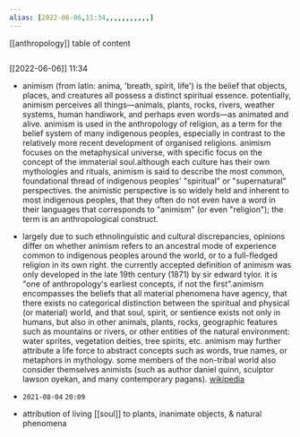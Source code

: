 ```yaml
---
alias: [2022-06-06,11:34,,,,,,,,,,,]
---
```

[[anthropology]]
table of content
```toc
```

[[2022-06-06]] 11:34
- animism (from latin: anima, 'breath, spirit, life') is the belief that objects, places, and creatures all possess a distinct spiritual essence. potentially, animism perceives all things—animals, plants, rocks, rivers, weather systems, human handiwork, and perhaps even words—as animated and alive. animism is used in the anthropology of religion, as a term for the belief system of many indigenous peoples, especially in contrast to the relatively more recent development of organised religions. animism focuses on the metaphysical universe, with specific focus on the concept of the immaterial soul.although each culture has their own mythologies and rituals, animism is said to describe the most common, foundational thread of indigenous peoples' "spiritual" or "supernatural" perspectives. the animistic perspective is so widely held and inherent to most indigenous peoples, that they often do not even have a word in their languages that corresponds to "animism" (or even "religion"); the term is an anthropological construct.

- largely due to such ethnolinguistic and cultural discrepancies, opinions differ on whether animism refers to an ancestral mode of experience common to indigenous peoples around the world, or to a full-fledged religion in its own right. the currently accepted definition of animism was only developed in the late 19th century (1871) by sir edward tylor. it is "one of anthropology's earliest concepts, if not the first".animism encompasses the beliefs that all material phenomena have agency, that there exists no categorical distinction between the spiritual and physical (or material) world, and that soul, spirit, or sentience exists not only in humans, but also in other animals, plants, rocks, geographic features such as mountains or rivers, or other entities of the natural environment: water sprites, vegetation deities, tree spirits, etc. animism may further attribute a life force to abstract concepts such as words, true names, or metaphors in mythology. some members of the non-tribal world also consider themselves animists (such as author daniel quinn, sculptor lawson oyekan, and many contemporary pagans).
[wikipedia](https://en.wikipedia.org/wiki/animism)
- `2021-08-04` `20:09`
- attribution of living [[soul]] to plants, inanimate objects, & natural phenomena
